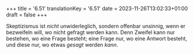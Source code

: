 +++
title = '6.51'
translationKey = '6.51'
date = 2023-11-26T13:02:33+01:00
draft = false
+++

Skeptizismus ist <em class="germph">nicht</em> unwiderleglich, sondern offenbar unsinnig, wenn er bezweifeln will, wo nicht gefragt werden kann.
Denn Zweifel kann nur bestehen, wo eine Frage besteht; eine Frage nur, wo eine Antwort besteht, und diese nur, wo etwas <em class="germph">gesagt</em> werden <em class="germph">kann</em>.
